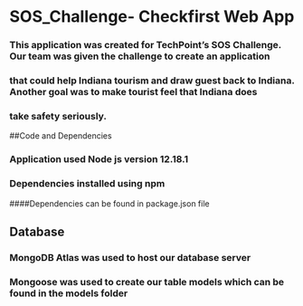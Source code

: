 # SOS_Challenge- Checkfirst Web App

### This application was created for TechPoint’s SOS Challenge. Our team was given the challenge to create an application 
### that could help Indiana tourism and draw guest back to Indiana. Another goal was to make tourist feel that Indiana does 
### take safety seriously. 

##Code and Dependencies
### Application used Node js version 12.18.1
### Dependencies installed using npm
####Dependencies can be found in package.json file

## Database
### MongoDB Atlas was used to host our database server
### Mongoose was used to create our table models which can be found in the models folder
